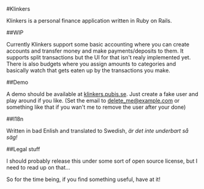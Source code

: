 #Klinkers

Klinkers is a personal finance application written in Ruby on Rails.

##WIP

Currently Klinkers support some basic accounting where you can create accounts and transfer money and make payments/deposits to them. It supports split transactions but the UI for that isn't realy implemented yet.
There is also budgets where you assign amounts to categories and basically watch that gets eaten up by the transactions you make.

##Demo

A demo should be available at [klinkers.pubis.se][demo]. Just create a fake user and play around if you like. (Set the email to delete_me@example.com or something like that if you wan't me to remove the user after your done)

##I18n

Written in bad Enlish and translated to Swedish, _är det inte underbart så säg!_

##Legal stuff

I should probably release this under some sort of open source license, but I need to read up on that...

So for the time being, if you find something useful, have at it!

  [demo]: http://klinkers.pubis.se